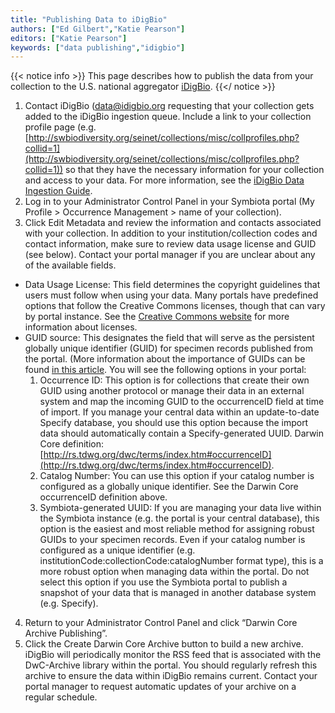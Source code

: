 ```yaml
---
title: "Publishing Data to iDigBio"
authors: ["Ed Gilbert","Katie Pearson"]
editors: ["Katie Pearson"]
keywords: ["data publishing","idigbio"]
---
```


{{< notice info >}}
  This page describes how to publish the data from your collection to the U.S. national aggregator [iDigBio](https://www.idigbio.org/).
{{</ notice >}}

1. Contact iDigBio ([data@idigbio.org](mailto:data@idigbio.org) requesting that your collection gets added to the iDigBio ingestion queue. Include a link to your collection profile page (e.g. [http://swbiodiversity.org/seinet/collections/misc/collprofiles.php?collid=1](http://swbiodiversity.org/seinet/collections/misc/collprofiles.php?collid=1)) so that they have the necessary information for your collection and access to your data.  For more information, see the [iDigBio Data Ingestion Guide](https://www.idigbio.org/wiki/index.php/Data_Ingestion_Guidance).
2. Log in to your Administrator Control Panel in your Symbiota portal (My Profile > Occurrence Management > name of your collection).
3. Click Edit Metadata and review the information and contacts associated with your collection. In addition to your institution/collection codes and contact information, make sure to review data usage license and GUID (see below). Contact your portal manager if you are unclear about any of the available fields.
  * Data Usage License: This field determines the copyright guidelines that users must follow when using your data. Many portals have predefined options that follow the Creative Commons licenses, though that can vary by portal instance. See the [Creative Commons website](https://creativecommons.org/) for more information about licenses.
  * GUID source: This designates the field that will serve as the persistent globally unique identifier (GUID) for specimen records published from the portal. (More information about the importance of GUIDs can be found [in this article](https://www.ncbi.nlm.nih.gov/pmc/articles/PMC5851565/). You will see the following options in your portal:
    1. Occurrence ID: This option is for collections that create their own GUID using another protocol or manage their data in an external system and map the incoming GUID to the occurrenceID field at time of import. If you manage your central data within an update-to-date Specify database, you should use this option because the import data should automatically contain a Specify-generated UUID. Darwin Core definition: [http://rs.tdwg.org/dwc/terms/index.htm#occurrenceID](http://rs.tdwg.org/dwc/terms/index.htm#occurrenceID).
    2. Catalog Number: You can use this option if your catalog number is configured as a globally unique identifier. See the Darwin Core occurrenceID definition above.
    3. Symbiota-generated UUID: If you are managing your data live within the Symbiota instance (e.g. the portal is your central database), this option is the easiest and most reliable method for assigning robust GUIDs to your specimen records. Even if your catalog number is configured as a unique identifier (e.g. institutionCode:collectionCode:catalogNumber format type), this is a more robust option when managing data within the portal. Do not select this option if you use the Symbiota portal to publish a snapshot of your data that is managed in another database system (e.g. Specify).
4. Return to your Administrator Control Panel and click “Darwin Core Archive Publishing”.
5. Click the Create Darwin Core Archive button to build a new archive. iDigBio will periodically monitor the RSS feed that is associated with the DwC-Archive library within the portal. You should regularly refresh this archive to ensure the data within iDigBio remains current. Contact your portal manager to request automatic updates of your archive on a regular schedule. 
